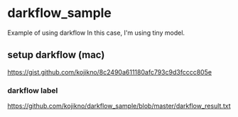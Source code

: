 # darkflow_sample
Example of using darkflow
In this case, I'm using tiny model.  

## setup darkflow (mac)
https://gist.github.com/kojikno/8c2490a611180afc793c9d3fcccc805e  


### darkflow label
https://github.com/kojikno/darkflow_sample/blob/master/darkflow_result.txt  
